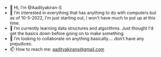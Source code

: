 - 👋 Hi, I’m @Aadityakiran-S
- 👀 I’m interested in everything that has anything to do with computers but as of 10-5-2022, I'm just starting out, I won't have much to put up at this time.
- 🌱 I’m currently learning data structures and algorithms. Just thought I'd get the basics down before going on to make something. 
- 💞️ I’m looking to collaborate on anything basically.... don't have any prejudices. 
- 📫 How to reach me: aadityakirans@gmail.com

<!---
Aadityakiran-S/Aadityakiran-S is a ✨ special ✨ repository because its `README.md` (this file) appears on your GitHub profile.
You can click the Preview link to take a look at your changes.
--->
